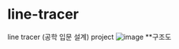 # line-tracer
line tracer (공학 입문 설계) project 
![image](https://github.com/Mbt70/line-tracer/assets/57335420/d689df0d-e253-47d0-b2b3-92d7d986f440) 
**구조도

